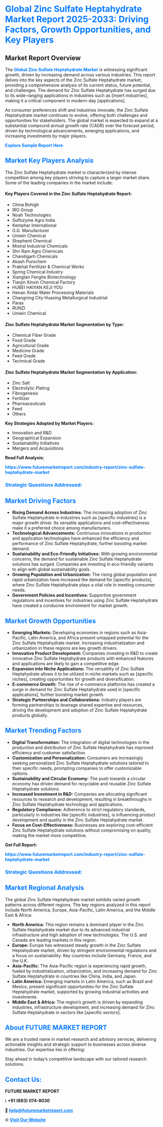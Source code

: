 <h1 style="color: #007BFF;">Global Zinc Sulfate Heptahydrate Market Report 2025-2033: Driving Factors, Growth Opportunities, and Key Players</h1>

<section id="overview">
<h2>Market Report Overview</h2>
<p>The <a href="https://www.futuremarketreport.com/industry-report/zinc-sulfate-heptahydrate-market" style="color: #007BFF; text-decoration: none;"><strong>Global Zinc Sulfate Heptahydrate Market</strong></a> is witnessing significant growth, driven by increasing demand across various industries. This report delves into the key aspects of the Zinc Sulfate Heptahydrate market, providing a comprehensive analysis of its current status, future potential, and challenges. The demand for Zinc Sulfate Heptahydrate has surged due to its wide-ranging applications in industries such as [insert industries], making it a critical component in modern-day [applications].</p>
<p>As consumer preferences shift and industries innovate, the Zinc Sulfate Heptahydrate market continues to evolve, offering both challenges and opportunities for stakeholders. The global market is expected to expand at a substantial compound annual growth rate (CAGR) over the forecast period, driven by technological advancements, emerging applications, and increasing investments by major players.</p>
</section>

<section id="overview">
<p><a href="https://www.futuremarketreport.com/request-sample/reportId=83225" style="color: #007BFF; text-decoration: none;"><strong>Explore Sample Report Here</strong></a></p>
</section>

<section id="key-players">
<h2 style="color: #007BFF;">Market Key Players Analysis</h2>
<p>The Zinc Sulfate Heptahydrate market is characterized by intense competition among key players striving to capture a larger market share. Some of the leading companies in the market include:</p>
<h4>Key Players Covered in the Zinc Sulfate Heptahydrate Report:</h4>
<ul><li>China Bohigh</li><li>IRO Group</li><li>Noah Technologies</li><li>Sulfozyme Agro India</li><li>Kemphar International</li><li>G.G. Manufacturer</li><li>Uniwin Chemical</li><li>Shepherd Chemical</li><li>Mistral Industrial Chemicals</li><li>Shri Ram Agro Chemicals</li><li>Chandigarh Chemicals</li><li>Akash Purochem</li><li>Prabhat Fertilizer &amp; Chemical Works</li><li>Spring Chemical Industry</li><li>Xiangtan Fenghe Biotechnology</li><li>Tianjin Xinxin Chemical Factory</li><li>HUBEI HAIYAN KEJI YOU</li><li>Henan Xintai Water Processing Materials</li><li>Changning City Huaxing Metallurgical Industrial</li><li>Paras</li><li>RUNZI</li><li>Uniwin Chemical</li></ul>
<h4>Zinc Sulfate Heptahydrate Market Segmentation by Type:</h4>
<ul><li>Chemical Fiber Grade</li><li>Food Grade</li><li>Agricultural Grade</li><li>Medicine Grade</li><li>Feed Grade</li><li>Technical Grade</li></ul>

<h4>Zinc Sulfate Heptahydrate Market Segmentation by Application:</h4>
<ul><li>Zinc Salt</li><li>Electrolytic Plating</li><li>Fibrogenesis</li><li>Fertilizer</li><li>Pharmaceuticals</li><li>Feed</li><li>Others</li></ul>
<p><strong>Key Strategies Adopted by Market Players:</strong></p>
<ul>
<li>Innovation and R&D</li>
<li>Geographical Expansion</li>
<li>Sustainability Initiatives</li>
<li>Mergers and Acquisitions</li>
</ul>
</section>

<section>
<p><strong>Read Full Analysis: </strong></p><a href="https://www.futuremarketreport.com/industry-report/zinc-sulfate-heptahydrate-market" style="color: #007BFF; text-decoration: none;"><strong>https://www.futuremarketreport.com/industry-report/zinc-sulfate-heptahydrate-market</strong></a>
<h3 style="color: #007BFF;">Strategic Questions Addressed:</h3>
</section>

<section id="driving-factors">
<h2 style="color: #007BFF;">Market Driving Factors</h2>
<ul>
<li><strong>Rising Demand Across Industries:</strong> The increasing adoption of Zinc Sulfate Heptahydrate in industries such as [specific industries] is a major growth driver. Its versatile applications and cost-effectiveness make it a preferred choice among manufacturers.</li>
<li><strong>Technological Advancements:</strong> Continuous innovations in production and application technologies have enhanced the efficiency and performance of Zinc Sulfate Heptahydrate, further boosting market demand.</li>
<li><strong>Sustainability and Eco-Friendly Initiatives:</strong> With growing environmental concerns, the demand for sustainable Zinc Sulfate Heptahydrate solutions has surged. Companies are investing in eco-friendly variants to align with global sustainability goals.</li>
<li><strong>Growing Population and Urbanization:</strong> The rising global population and rapid urbanization have increased the demand for [specific products], where Zinc Sulfate Heptahydrate plays a vital role in meeting consumer needs.</li>
<li><strong>Government Policies and Incentives:</strong> Supportive government regulations and incentives for industries using Zinc Sulfate Heptahydrate have created a conducive environment for market growth.</li>
</ul>
</section>

<section id="growth-opportunities">
<h2 style="color: #007BFF;">Market Growth Opportunities</h2>
<ul>
<li><strong>Emerging Markets:</strong> Developing economies in regions such as Asia-Pacific, Latin America, and Africa present untapped potential for the Zinc Sulfate Heptahydrate market. Increasing industrialization and urbanization in these regions are key growth drivers.</li>
<li><strong>Innovative Product Development:</strong> Companies investing in R&D to create innovative Zinc Sulfate Heptahydrate products with enhanced features and applications are likely to gain a competitive edge.</li>
<li><strong>Expansion into Niche Applications:</strong> The versatility of Zinc Sulfate Heptahydrate allows it to be utilized in niche markets such as [specific niches], creating opportunities for growth and diversification.</li>
<li><strong>E-commerce Growth:</strong> The rise of e-commerce platforms has created a surge in demand for Zinc Sulfate Heptahydrate used in [specific applications], further boosting market growth.</li>
<li><strong>Strategic Partnerships and Collaborations:</strong> Industry players are forming partnerships to leverage shared expertise and resources, driving the development and adoption of Zinc Sulfate Heptahydrate products globally.</li>
</ul>
</section>

<section id="trending-factors">
<h2 style="color: #007BFF;">Market Trending Factors</h2>
<ul>
<li><strong>Digital Transformation:</strong> The integration of digital technologies in the production and distribution of Zinc Sulfate Heptahydrate has improved efficiency and customer satisfaction.</li>
<li><strong>Customization and Personalization:</strong> Consumers are increasingly seeking personalized Zinc Sulfate Heptahydrate solutions tailored to their specific needs, prompting companies to offer customizable options.</li>
<li><strong>Sustainability and Circular Economy:</strong> The push towards a circular economy has driven demand for recyclable and reusable Zinc Sulfate Heptahydrate solutions.</li>
<li><strong>Increased Investment in R&D:</strong> Companies are allocating significant resources to research and development, resulting in breakthroughs in Zinc Sulfate Heptahydrate technology and applications.</li>
<li><strong>Regulatory Compliance:</strong> Adherence to strict regulatory standards, particularly in industries like [specific industries], is influencing product development and quality in the Zinc Sulfate Heptahydrate market.</li>
<li><strong>Focus on Cost-Effectiveness:</strong> Businesses are exploring cost-efficient Zinc Sulfate Heptahydrate solutions without compromising on quality, making the market more competitive.</li>
</ul>
</section>

<section>
<p><strong>Get Full Report: </strong></p><a href="https://www.futuremarketreport.com/industry-report/zinc-sulfate-heptahydrate-market" style="color: #007BFF; text-decoration: none;"><strong>https://www.futuremarketreport.com/industry-report/zinc-sulfate-heptahydrate-market</strong></a>
<h3 style="color: #007BFF;">Strategic Questions Addressed:</h3>
</section>


<section id="regional-analysis">
<h2 style="color: #007BFF;">Market Regional Analysis</h2>
<p>The global Zinc Sulfate Heptahydrate market exhibits varied growth patterns across different regions. The key regions analyzed in this report include North America, Europe, Asia-Pacific, Latin America, and the Middle East & Africa:</p>
<ul>
<li><strong>North America:</strong> This region remains a dominant player in the Zinc Sulfate Heptahydrate market due to its advanced industrial infrastructure and high adoption of new technologies. The U.S. and Canada are leading markets in this region.</li>
<li><strong>Europe:</strong> Europe has witnessed steady growth in the Zinc Sulfate Heptahydrate market, driven by stringent environmental regulations and a focus on sustainability. Key countries include Germany, France, and the U.K.</li>
<li><strong>Asia-Pacific:</strong> The Asia-Pacific region is experiencing rapid growth, fueled by industrialization, urbanization, and increasing demand for Zinc Sulfate Heptahydrate in countries like China, India, and Japan.</li>
<li><strong>Latin America:</strong> Emerging markets in Latin America, such as Brazil and Mexico, present significant opportunities for the Zinc Sulfate Heptahydrate market, supported by growing industrial activities and investments.</li>
<li><strong>Middle East & Africa:</strong> The region’s growth is driven by expanding industries, infrastructure development, and increasing demand for Zinc Sulfate Heptahydrate in sectors like [specific sectors].</li>
</ul>
</section>

<footer>
<h2 style="color: #007BFF;">About FUTURE MARKET REPORT</h2>
<p>We are a trusted name in market research and advisory services, delivering actionable insights and strategic support to businesses across diverse industries. Our expertise lies in offering:</p>

<p>Stay ahead in today’s competitive landscape with our tailored research solutions.</p>

<h2 style="color: #007BFF;">Contact Us:</h2>
<p><strong>FUTURE MARKET REPORT</strong></p>
<p>📞 <strong>+91 (883) 074-8030</strong></p>
<p>📧 <strong><a href="mailto:help@futuremarketreport.com" style="color: #007BFF;">help@futuremarketreport.com</a></strong></p>
<p>🌐 <strong><a href="https://www.futuremarketreport.com/" style="color: #007BFF;">Visit Our Website</a></strong></p>
</footer>